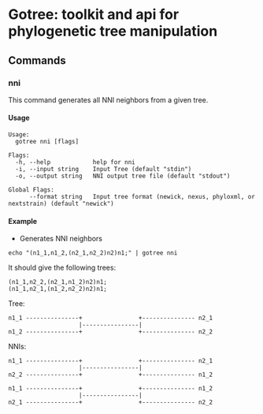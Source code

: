 # Gotree: toolkit and api for phylogenetic tree manipulation

## Commands

### nni
This command generates all NNI neighbors from a given tree.

#### Usage

```
Usage:
  gotree nni [flags]

Flags:
  -h, --help            help for nni
  -i, --input string    Input Tree (default "stdin")
  -o, --output string   NNI output tree file (default "stdout")

Global Flags:
      --format string   Input tree format (newick, nexus, phyloxml, or nextstrain) (default "newick")
```

#### Example

* Generates NNI neighbors

```
echo "(n1_1,n1_2,(n2_1,n2_2)n2)n1;" | gotree nni
```

It should give the following trees:
```
(n1_1,n2_2,(n2_1,n1_2)n2)n1;
(n1_1,n2_1,(n1_2,n2_2)n2)n1;
```


Tree:
```
n1_1 ---------------+                +--------------- n2_1
                    |----------------|                            
n1_2 ---------------+                +--------------- n2_2
```

NNIs:
```
n1_1 ---------------+                +--------------- n2_1
                    |----------------|                            
n2_2 ---------------+                +--------------- n1_2

n1_1 ---------------+                +--------------- n1_2
                    |----------------|                            
n2_1 ---------------+                +--------------- n2_2
```
